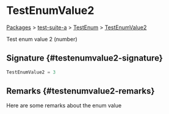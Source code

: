 # TestEnumValue2

[Packages](/) \> [test-suite-a](/test-suite-a/) \> [TestEnum](/test-suite-a/testenum-enum/) \> [TestEnumValue2](/test-suite-a/testenum-enum/testenumvalue2-enummember)

Test enum value 2 (number)

## Signature {#testenumvalue2-signature}

```typescript
TestEnumValue2 = 3
```

## Remarks {#testenumvalue2-remarks}

Here are some remarks about the enum value
